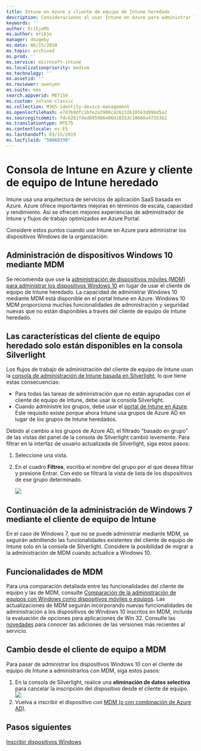 ```yaml
---
title: Intune en Azure y cliente de equipo de Intune heredado
description: Consideraciones al usar Intune en Azure para administrar los dispositivos Windows de la organización.
keywords: ''
author: ErikjeMS
ms.author: erikje
manager: dougeby
ms.date: 06/15/2018
ms.topic: archived
ms.prod: ''
ms.service: microsoft-intune
ms.localizationpriority: medium
ms.technology: ''
ms.assetid: ''
ms.reviewer: owenyen
ms.suite: ems
search.appverid: MET150
ms.custom: intune-classic
ms.collection: M365-identity-device-management
ms.openlocfilehash: e7d7b9dfc1bfe2a3908c426132618563d096d5a2
ms.sourcegitcommit: fdc6261f4ed695986e06d18353c10660a4735362
ms.translationtype: MTE75
ms.contentlocale: es-ES
ms.lasthandoff: 03/15/2019
ms.locfileid: "58069338"
---
```

# <a name="intune-on-azure-console-and-legacy-intune-pc-client"></a>Consola de Intune en Azure y cliente de equipo de Intune heredado

Intune usa una arquitectura de servicios de aplicación SaaS basada en Azure. Azure ofrece importantes mejoras en términos de escala, capacidad y rendimiento. Así se ofrecen mejores experiencias de administrador de Intune y flujos de trabajo optimizados en Azure Portal. 

Considere estos puntos cuando use Intune en Azure para administrar los dispositivos Windows de la organización:

## <a name="manage-windows-10-devices-by-using-mdm"></a>Administración de dispositivos Windows 10 mediante MDM

Se recomienda que use la [administración de dispositivos móviles (MDM) para administrar los dispositivos Windows 10](https://docs.microsoft.com/intune/device-restrictions-windows-10) en lugar de usar el cliente de equipo de Intune heredado. La capacidad de administrar Windows 10 mediante MDM está disponible en el portal Intune en Azure. Windows 10 MDM proporciona muchas funcionalidades de administración y seguridad nuevas que no están disponibles a través del cliente de equipo de Intune heredado.

## <a name="legacy-pc-client-features-are-only-available-in-the-silverlight-console"></a>Las características del cliente de equipo heredado solo están disponibles en la consola Silverlight

Los flujos de trabajo de administración del cliente de equipo de Intune usan la [consola de administración de Intune basada en Silverlight](https://manage.microsoft.com/), lo que tiene estas consecuencias:

- Para todas las tareas de administración que no están agrupadas con el cliente de equipo de Intune, debe usar la consola Silverlight.
- Cuando administre los grupos, debe usar el [portal de Intune en Azure](https://portal.azure.com/). Este requisito existe porque ahora Intune usa grupos de Azure AD en lugar de los grupos de Intune heredados. 

Debido al cambio a los grupos de Azure AD, el filtrado "basado en grupo" de las vistas del panel de la consola de Silverlight cambió levemente. Para filtrar en la interfaz de usuario actualizada de Silverlight, siga estos pasos:

1. Seleccione una vista.
2. En el cuadro **Filtros**, escriba el nombre del grupo por el que desea filtrar y presione Entrar. Con esto se filtrará la vista de lista de los dispositivos de ese grupo determinado.

   ![](media/intune-legacy-pc-client/image01.png)


## <a name="continue-to-manage-windows-7-by-using-intune-pc-client"></a>Continuación de la administración de Windows 7 mediante el cliente de equipo de Intune

En el caso de Windows 7, que no se puede administrar mediante MDM, se seguirán admitiendo las funcionalidades existentes del cliente de equipo de Intune solo en la consola de Silverlight. Considere la posibilidad de migrar a la administración de MDM cuando actualice a Windows 10.

## <a name="mdm-capabilities"></a>Funcionalidades de MDM

Para una comparación detallada entre las funcionalidades del cliente de equipo y las de MDM, consulte [Comparación de la administración de equipos con Windows como dispositivos móviles o equipos](pc-management-comparison.md). Las actualizaciones de MDM seguirán incorporando nuevas funcionalidades de administración a los dispositivos de Windows 10 inscritos en MDM, incluida la evaluación de opciones para aplicaciones de Win 32. Consulte las [novedades](https://docs.microsoft.com/intune/whats-new) para conocer las adiciones de las versiones más recientes al servicio.

## <a name="switch-from-pc-client-to-mdm"></a>Cambio desde el cliente de equipo a MDM

Para pasar de administrar los dispositivos Windows 10 con el cliente de equipo de Intune a administrarlos con MDM, siga estos pasos:

1. En la consola de Silverlight, realice una **eliminación de datos selectiva** para cancelar la inscripción del dispositivo desde el cliente de equipo.
  ![](media/intune-legacy-pc-client/image02.png)
2. Vuelva a inscribir el dispositivo con [MDM (o con combinación de Azure AD)](https://docs.microsoft.com/intune/windows-enroll). 

## <a name="next-steps"></a>Pasos siguientes
[Inscribir dispositivos Windows](https://docs.microsoft.com/intune/windows-enroll)

 
